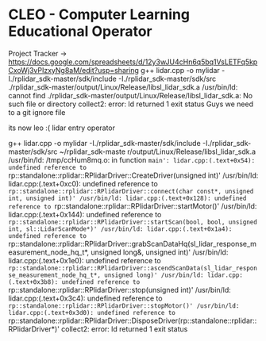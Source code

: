 # CLEO - Computer Learning Educational Operator

Project Tracker -> https://docs.google.com/spreadsheets/d/12y3wJU4cHn6q5bq1VsLETFq5kpCxoWj3vPIzxyNg8aM/edit?usp=sharing
g++ lidar.cpp -o mylidar -I./rplidar_sdk-master/sdk/include -I./rplidar_sdk-master/sdk/src ./rplidar_sdk-master/output/Linux/Release/libsl_lidar_sdk.a
/usr/bin/ld: cannot find ./rplidar_sdk-master/output/Linux/Release/libsl_lidar_sdk.a: No such file or directory
collect2: error: ld returned 1 exit status
Guys we need to a git ignore file 

its now leo :( lidar entry operator



g++ lidar.cpp -o mylidar -I./rplidar_sdk-master/sdk/include -I./rplidar_sdk-master/sdk/src ~/rplidar_sdk-maste
r/output/Linux/Release/libsl_lidar_sdk.a
/usr/bin/ld: /tmp/ccHum8mq.o: in function `main':
lidar.cpp:(.text+0x54): undefined reference to `rp::standalone::rplidar::RPlidarDriver::CreateDriver(unsigned int)'
/usr/bin/ld: lidar.cpp:(.text+0xc0): undefined reference to `rp::standalone::rplidar::RPlidarDriver::connect(char const*, unsigned int, unsigned int)'
/usr/bin/ld: lidar.cpp:(.text+0x128): undefined reference to `rp::standalone::rplidar::RPlidarDriver::startMotor()'
/usr/bin/ld: lidar.cpp:(.text+0x144): undefined reference to `rp::standalone::rplidar::RPlidarDriver::startScan(bool, bool, unsigned int, sl::LidarScanMode*)'
/usr/bin/ld: lidar.cpp:(.text+0x1a4): undefined reference to `rp::standalone::rplidar::RPlidarDriver::grabScanDataHq(sl_lidar_response_measurement_node_hq_t*, unsigned long&, unsigned int)'
/usr/bin/ld: lidar.cpp:(.text+0x1e0): undefined reference to `rp::standalone::rplidar::RPlidarDriver::ascendScanData(sl_lidar_response_measurement_node_hq_t*, unsigned long)'
/usr/bin/ld: lidar.cpp:(.text+0x3b8): undefined reference to `rp::standalone::rplidar::RPlidarDriver::stop(unsigned int)'
/usr/bin/ld: lidar.cpp:(.text+0x3c4): undefined reference to `rp::standalone::rplidar::RPlidarDriver::stopMotor()'
/usr/bin/ld: lidar.cpp:(.text+0x3d0): undefined reference to `rp::standalone::rplidar::RPlidarDriver::DisposeDriver(rp::standalone::rplidar::RPlidarDriver*)'
collect2: error: ld returned 1 exit status

